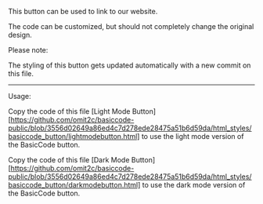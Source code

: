 This button can be used to link to our website.

The code can be customized, but should not completely change the original design.

Please note:

The styling of this button gets updated automatically with a new commit on this file.

---

Usage:

Copy the code of this file [Light Mode Button][https://github.com/omit2c/basiccode-public/blob/3556d02649a86ed4c7d278ede28475a51b6d59da/html_styles/basiccode_button/lightmodebutton.html] to use the light mode version of the BasicCode button.

Copy the code of this file [Dark Mode Button][https://github.com/omit2c/basiccode-public/blob/3556d02649a86ed4c7d278ede28475a51b6d59da/html_styles/basiccode_button/darkmodebutton.html] to use the dark mode version of the BasicCode button.
